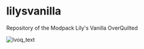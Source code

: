 # lilysvanilla
Repository of the Modpack Lily's Vanilla OverQuilted

![lvoq_text](https://github.com/lxly9/lilysvanilla/assets/102386118/2d63b12b-9a79-4321-ac0d-bb3b773b6132)

